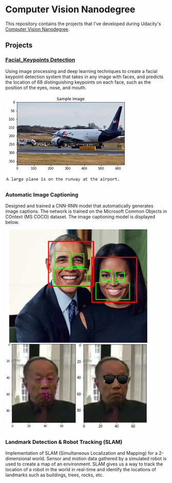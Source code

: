 # Computer Vision Nanodegree 

This repository contains the projects that I've developed during Udacity's [Computer Vision Nanodegree](https://www.udacity.com/course/computer-vision-nanodegree--nd891).

## Projects

### [Facial_Keypoints Detection](https://github.com/HROlive/Computer-Vision-Nanodegree/tree/master/project_1-facial_keypoint%20_detection)

Using image processing and deep learning techniques to create a facial keypoint detection system that takes in any image with faces, and predicts the location of 68 distinguishing keypoints on each face, such as the position of the eyes, nose, and mouth.

![Caption Inference](images/caption_inference.jpg)

### Automatic Image Captioning

Designed and trained a CNN-RNN model that automatically generates image captions. The network is trained on the Microsoft Common Objects in COntext (MS COCO) dataset. The image captioning model is displayed below.

![Keypoint Detection Inference](images/facial_keypoint_inference.jpg)

### Landmark Detection & Robot Tracking (SLAM)

Implementation of SLAM (Simultaneous Localization and Mapping) for a 2-dimensional world. Sensor and motion data gathered by a simulated robot is used to create a map of an environment. SLAM gives us a way to track the location of a robot in the world in real-time and identify the locations of landmarks such as buildings, trees, rocks, etc.
